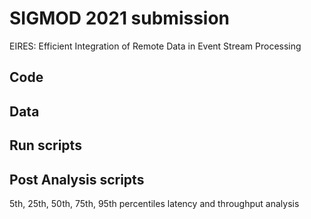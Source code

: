 # SIGMOD 2021 submission
EIRES: Efficient Integration of Remote Data in Event Stream Processing

## Code
## Data
## Run scripts
## Post Analysis scripts
5th, 25th, 50th, 75th, 95th percentiles latency and throughput analysis

